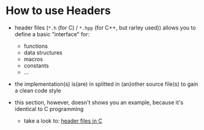 #	How to use Headers

-   header files (`*.h` (for C) / `*.hpp` (for C++, but rarley used)) allows you to define a basic "interface" for:
    -   functions
    -   data structures
    -   macros
    -   constants
    -   ...

-   the implementation(s) is(are) in splitted in (an)other source file(s) to gain a clean code style
-   this section, however, doesn't shows you an example, because it's identical to C programming
    -   take a look to: [header files in C](https://github.com/ITWorks4U/programming_tutorials/tree/main/C/18_headers)